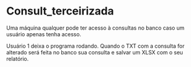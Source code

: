 # Consult_terceirizada

Uma máquina qualquer pode ter acesso à consultas no banco caso um usuário apenas tenha acesso. 

Usuário 1 deixa o programa rodando. Quando o TXT com a consulta for alterado será feita no banco sua consulta e salvar um XLSX com o seu relatório.
